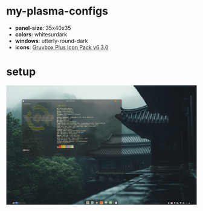 # my-plasma-configs
- **panel-size**: 35x40x35  
- **colors**: whitesurdark  
- **windows**: utterly-round-dark  
- **icons**: [Gruvbox Plus Icon Pack v6.3.0](https://github.com/SylEleuth/gruvbox-plus-icon-pack/releases/download/v6.3.0/gruvbox-plus-icon-pack-6.3.0.zip)
# setup
![Setup](./print.png)
